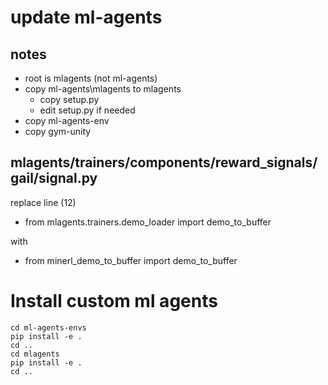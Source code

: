 # update ml-agents

## notes

* root is mlagents (not ml-agents)
* copy ml-agents\mlagents to mlagents
  * copy setup.py
  * edit setup.py if needed
* copy ml-agents-env
* copy gym-unity

## mlagents/trainers/components/reward_signals/gail/signal.py

replace line (12)

* from mlagents.trainers.demo_loader import demo_to_buffer

with

* from minerl_demo_to_buffer import demo_to_buffer

# Install custom ml agents

```
cd ml-agents-envs
pip install -e .
cd ..
cd mlagents
pip install -e .
cd ..
```
